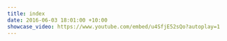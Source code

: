```yaml
---
title: index
date: 2016-06-03 18:01:00 +10:00
showcase_video: https://www.youtube.com/embed/u4SfjE52sQo?autoplay=1
---
```


